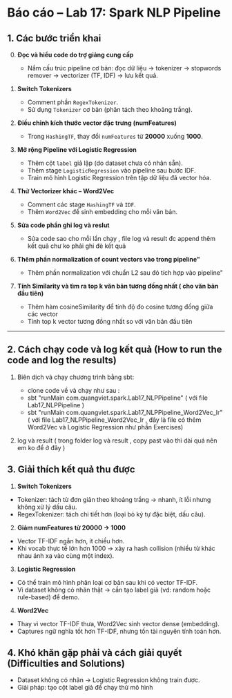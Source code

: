 # Báo cáo – Lab 17: Spark NLP Pipeline

## 1. Các bước triển khai

0. **Đọc và hiểu code do trợ giảng cung cấp**

   - Nắm cấu trúc pipeline cơ bản: đọc dữ liệu → tokenizer → stopwords remover → vectorizer (TF, IDF) → lưu kết quả.

1. **Switch Tokenizers**

   - Comment phần `RegexTokenizer`.
   - Sử dụng `Tokenizer` cơ bản (phân tách theo khoảng trắng).

2. **Điều chỉnh kích thước vector đặc trưng (numFeatures)**

   - Trong `HashingTF`, thay đổi `numFeatures` từ **20000** xuống **1000**.

3. **Mở rộng Pipeline với Logistic Regression**

   - Thêm cột `label` giả lập (do dataset chưa có nhãn sẵn).
   - Thêm stage `LogisticRegression` vào pipeline sau bước IDF.
   - Train mô hình Logistic Regression trên tập dữ liệu đã vector hóa.

4. **Thử Vectorizer khác – Word2Vec**

   - Comment các stage `HashingTF` và `IDF`.
   - Thêm `Word2Vec` để sinh embedding cho mỗi văn bản.

5. **Sửa code phần ghi log và reslut**

   - Sửa code sao cho mỗi lần chạy , file log và result đc append thêm kết quả chư ko phải ghi đè kết quả

6. **Thêm phần normalization of count vectors vào trong pipeline"**

   - Thêm phần normalization với chuẩn L2 sau đó tích hợp vào pipeline"

7. **Tính Similarity và tìm ra top k văn bản tương đồng nhất ( cho văn bản đầu tiên)**
   - Thêm hàm cosineSimilarity để tính độ đo cosine tương đồng giữa các vector
   - Tính top k vector tương đồng nhất so với văn bản đầu tiên

---

## 2. Cách chạy code và log kết quả (How to run the code and log the results)

1. Biên dịch và chạy chương trình bằng sbt:

   - clone code về và chạy như sau :
   - sbt "runMain com.quangviet.spark.Lab17_NLPPipeline" ( với file Lab17_NLPPipeline )
   - sbt "runMain com.quangviet.spark.Lab17_NLPPipeline_Word2Vec_lr" ( với file Lab17_NLPPipeline_Word2Vec_lr , đây là file có thêm Word2Vec và Logistic Regression như phần Exercises)

2. log và result ( trong folder log và result , copy past vào thì dài quá nên em ko để ở đây )

## 3. Giải thích kết quả thu được

1. **Switch Tokenizers**

- Tokenizer: tách từ đơn giản theo khoảng trắng → nhanh, ít lỗi nhưng không xử lý dấu câu.
- RegexTokenizer: tách chi tiết hơn (loại bỏ ký tự đặc biệt, dấu câu).

2. **Giảm numFeatures từ 20000 → 1000**

- Vector TF-IDF ngắn hơn, ít chiều hơn.
- Khi vocab thực tế lớn hơn 1000 → xảy ra hash collision (nhiều từ khác nhau ánh xạ vào cùng một index).

3. **Logistic Regression**

- Có thể train mô hình phân loại cơ bản sau khi có vector TF-IDF.
- Vì dataset không có nhãn thật → cần tạo label giả (vd: random hoặc rule-based) để demo.

4. **Word2Vec**

- Thay vì vector TF-IDF thưa, Word2Vec sinh vector dense (embedding).
- Captures ngữ nghĩa tốt hơn TF-IDF, nhưng tốn tài nguyên tính toán hơn.

## 4. Khó khăn gặp phải và cách giải quyết (Difficulties and Solutions)

- Dataset không có nhãn → Logistic Regression không train được.
- Giải pháp: tạo cột label giả để chạy thử mô hình
